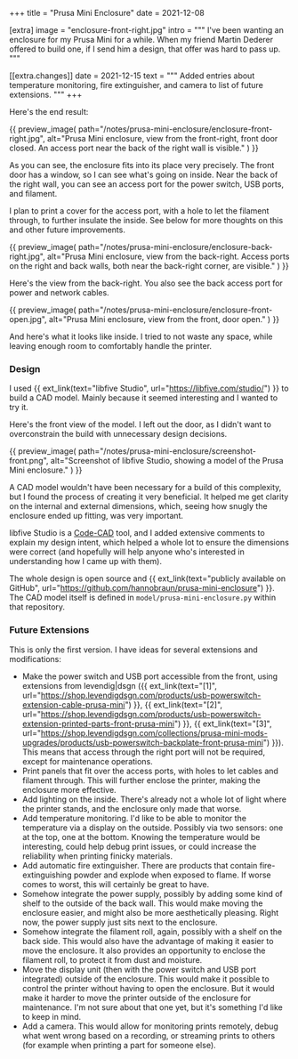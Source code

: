 +++
title = "Prusa Mini Enclosure"
date  = 2021-12-08

[extra]
image = "enclosure-front-right.jpg"
intro = """
I've been wanting an enclosure for my Prusa Mini for a while. When my friend Martin Dederer offered to build one, if I send him a design, that offer was hard to pass up.
"""

[[extra.changes]]
date = 2021-12-15
text = """
Added entries about temperature monitoring, fire extinguisher, and camera to list of future extensions.
"""
+++

Here's the end result:

{{
    preview_image(
        path="/notes/prusa-mini-enclosure/enclosure-front-right.jpg",
        alt="Prusa Mini enclosure, view from the front-right, front door closed. An access port near the back of the right wall is visible."
    )
}}

As you can see, the enclosure fits into its place very precisely. The front door has a window, so I can see what's going on inside. Near the back of the right wall, you can see an access port for the power switch, USB ports, and filament.

I plan to print a cover for the access port, with a hole to let the filament through, to further insulate the inside. See below for more thoughts on this and other future improvements.

{{
    preview_image(
        path="/notes/prusa-mini-enclosure/enclosure-back-right.jpg",
        alt="Prusa Mini enclosure, view from the back-right. Access ports on the right and back walls, both near the back-right corner, are visible."
    )
}}

Here's the view from the back-right. You also see the back access port for power and network cables.

{{
    preview_image(
        path="/notes/prusa-mini-enclosure/enclosure-front-open.jpg",
        alt="Prusa Mini enclosure, view from the front, door open."
    )
}}

And here's what it looks like inside. I tried to not waste any space, while leaving enough room to comfortably handle the printer.


### Design

I used {{ ext_link(text="libfive Studio", url="https://libfive.com/studio/") }} to build a CAD model. Mainly because it seemed interesting and I wanted to try it.

Here's the front view of the model. I left out the door, as I didn't want to overconstrain the build with unnecessary design decisions.

{{
    preview_image(
        path="/notes/prusa-mini-enclosure/screenshot-front.png",
        alt="Screenshot of libfive Studio, showing a model of the Prusa Mini enclosure."
    )
}}

A CAD model wouldn't have been necessary for a build of this complexity, but I found the process of creating it very beneficial. It helped me get clarity on the internal and external dimensions, which, seeing how snugly the enclosure ended up fitting, was very important.

libfive Studio is a [Code-CAD](/notes/code-cad-advantages/) tool, and I added extensive comments to explain my design intent, which helped a whole lot to ensure the dimensions were correct (and hopefully will help anyone who's interested in understanding how I came up with them).

The whole design is open source and {{ ext_link(text="publicly available on GitHub", url="https://github.com/hannobraun/prusa-mini-enclosure") }}. The CAD model itself is defined in `model/prusa-mini-enclosure.py` within that repository.


### Future Extensions

This is only the first version. I have ideas for several extensions and modifications:

- Make the power switch and USB port accessible from the front, using extensions from levendig|dsgn ({{ ext_link(text="[1]", url="https://shop.levendigdsgn.com/products/usb-powerswitch-extension-cable-prusa-mini") }}, {{ ext_link(text="[2]", url="https://shop.levendigdsgn.com/products/usb-powerswitch-extension-printed-parts-front-prusa-mini") }}, {{ ext_link(text="[3]", url="https://shop.levendigdsgn.com/collections/prusa-mini-mods-upgrades/products/usb-powerswitch-backplate-front-prusa-mini") }}). This means that access through the right port will not be required, except for maintenance operations.
- Print panels that fit over the access ports, with holes to let cables and filament through. This will further enclose the printer, making the enclosure more effective.
- Add lighting on the inside. There's already not a whole lot of light where the printer stands, and the enclosure only made that worse.
- Add temperature monitoring. I'd like to be able to monitor the temperature via a display on the outside. Possibly via two sensors: one at the top, one at the bottom. Knowing the temperature would be interesting, could help debug print issues, or could increase the reliability when printing finicky materials.
- Add automatic fire extinguisher. There are products that contain fire-extinguishing powder and explode when exposed to flame. If worse comes to worst, this will certainly be great to have.
- Somehow integrate the power supply, possibly by adding some kind of shelf to the outside of the back wall. This would make moving the enclosure easier, and might also be more aesthetically pleasing. Right now, the power supply just sits next to the enclosure.
- Somehow integrate the filament roll, again, possibly with a shelf on the back side. This would also have the advantage of making it easier to move the enclosure. It also provides an opportunity to enclose the filament roll, to protect it from dust and moisture.
- Move the display unit (then with the power switch and USB port integrated) outside of the enclosure. This would make it possible to control the printer without having to open the enclosure. But it would make it harder to move the printer outside of the enclosure for maintenance. I'm not sure about that one yet, but it's something I'd like to keep in mind.
- Add a camera. This would allow for monitoring prints remotely, debug what went wrong based on a recording, or streaming prints to others (for example when printing a part for someone else).
